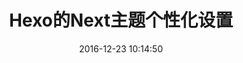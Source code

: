 ---
title: Hexo的Next主题个性化设置
tags: hexo
reward: true
categories: hexo
toc: true
abbrlink: 61505
date: 2016-12-23 10:14:50
---